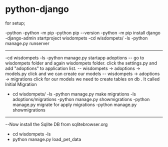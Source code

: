 # python-django

for setup;

-python
-python -m pip
-python pip --version
-python -m pip install django
-django-admin startproject wisdompets
-cd wisdompets/
-ls
-python manage.py runserver

------------
-cd wisdompets
-ls
-python manage.py startapp adoptions
-- go to wisdompets folder and again wisdompets folder. click the settings.py and add "adoptions" to application list.
-- wisdompets -> adoptions -> models.py click and we can create our models
-- wisdompets -> adoptions -> migrations click  for our models we need to create tables on db . It  called Initial Migration
- cd wisdompets/
-ls
-python manage.py make migrations
-ls adoptions/migrations
-python manage.py showmigrations
-python manage.py migrate     for apply migrations
-python manage.py showmigrations 
---------------

--Now install the Sqlite DB from sqlitebrowser.org

- cd wisdompets
-ls
- python manage.py load_pet_data


